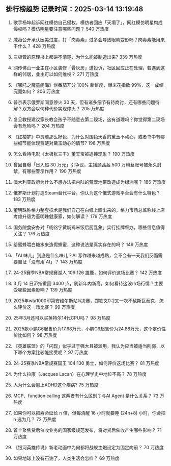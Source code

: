 
## 排行榜趋势 记录时间：2025-03-14 13:19:48
  
  1. 歌手杨坤起诉网红模仿自己侵权，模仿者回应「天塌了」，网红模仿明星构成侵权吗？模仿明星要注意哪些问题？ 540 万热度
    
  2. 戚薇公开承认医美过度，打「肉毒素」过多会导致眼睛变形吗？肉毒素能用来干什么？ 428 万热度
    
  3. 三极管的原理书上都讲不清楚，为什么能被制造出来? 339 万热度
    
  4. 网传佛山一业主在小区装修「骨灰房」遭投诉，社区回应正在处理，若遇到这样的邻居，业主可以如何维权？ 271 万热度
    
  5. 《哪吒之魔童闹海》烂番茄开分 100% 新鲜度，爆米花指数 99%，这一成绩究竟如何？ 206 万热度
    
  6. 普京表示俄罗斯同意停火 30 天，但有诸多细节有待商讨，还有哪些问题待解？双方会以何种代价实现停火？ 205 万热度
    
  7. 复旦教授建议家长教会孩子不随意去第二现场，这有道理吗？你觉得第二现场会有危险吗？ 204 万热度
    
  8. 《红楼梦》中贾琏那么好色，为什么对国色天香的黛玉不动心，或者书中有哪些细节能体现贾琏对黛玉动心的情节? 198 万热度
    
  9. 怎么看待电影《太极张三丰》董天宝被追捧现象？ 190 万热度
    
  10. 曾因自曝「日入超 30 万元」引争议，主播顾茜茜 500 万粉丝账号被永久封禁，有哪些警示作用？ 190 万热度
    
  11. 澳大利亚政府为什么不想办法把内陆的荒漠地带改造成为绿洲呢？ 186 万热度
    
  12. 俄罗斯计划打造Steam替代平台，你认为这个俄式游戏平台会有什么特色？ 183 万热度
    
  13. 董明珠称格力整套技术是我们自己在白纸上画出来的，格力市场总监称线上店考虑升级为董明珠健康家，如何解读？ 179 万热度
    
  14. 国务院食安办对「杨铭宇黄焖鸡米饭后厨乱象」实行挂牌督办，哪些信息值得关注？ 176 万热度
    
  15. 给蜜蜂喂白糖水来造假蜂蜜，这种说法是真实存在的吗？ 149 万热度
    
  16. 「AI 味儿」到底是什么味儿？AI 写作越来越成熟，会不会有一天我们反而需要自证「没有用 AI」？ 143 万热度
    
  17. 24-25赛季NBA常规赛湖人 106:126 雄鹿，如何评价这场比赛？ 142 万热度
    
  18. 3 月 14 日沪指重回 3400 点，刷新年内新高，如何看待这波市场行情？主要受哪些因素影响？ 139 万热度
    
  19. 2025年wta1000印第安维尔斯站¼决赛，郑钦文0:2又一次不敌斯瓦泰克，怎么评价这一场比赛？ 99 万热度
    
  20. 25年3月还可以买英特尔14代CPU吗？ 98 万热度
    
  21. 2025款小鹏G6起售价为17.68万元，小鹏G9起售价为24.88万元，这个定价性价比如何？ 98 万热度
    
  22. 《英雄联盟》的「闪现」似乎过于强大且被滥用，我认为应当被适当削弱，以下哪个方案比较能接受呢？ 97 万热度
    
  23. 24-25赛季NBA常规赛国王 104:130 勇士，如何评价这场比赛？ 81 万热度
    
  24. 为什么拉康（Jacques Lacan）在心理学史中地位不高？ 78 万热度
    
  25. 人为什么会患上ADHD这个疾病? 75 万热度
    
  26. MCP、function calling 这两者有什么区别？与AI Agent 是什么关系？ 73 万热度
    
  27. 如果你可以把寿命延长 n 倍，但每清醒 16 小时就要睡 (24n+8) 小时，你会把 n 选为几？ 72 万热度
    
  28. 首个聚焦贷后催收业务的国家级规范发布，将对贷后催收产生哪些影响？ 71 万热度
    
  29. 《银河英雄传说》新老动画中为何都将战舰主炮设定为固定向前？ 70 万热度
    
  30. 如果地球上没有石油了，人类生活会怎样？ 69 万热度
    